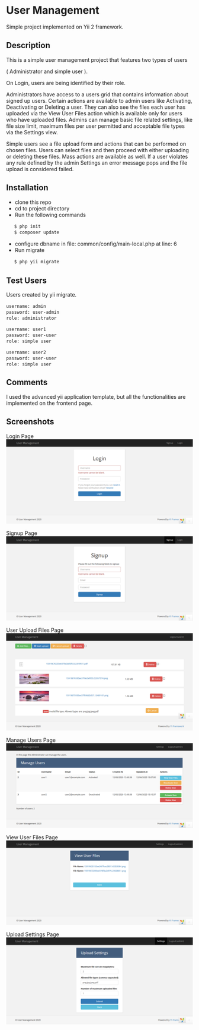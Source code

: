 # User Management
Simple project implemented on Yii 2 framework.

## Description
This is a simple user management project that features two types of users 

( Administrator and simple user ).

On Login, users are being identified by their role.

Administrators have access to a users grid that contains information about signed up users.
Certain actions are available to admin users like Activating, Deactivating or Deleting a user.
They can also see the files each user has uploaded via the View User Files action which is available only for users 
who have uploaded files. Admins can manage basic file related settings, like file size limit, maximum files per user permitted and acceptable file types
via the Settings view.


Simple users see a file upload form and actions that can be performed on chosen files.
Users can select files and then proceed with either uploading or deleting these files.
Mass actions are available as well. If a user violates any rule defined by the admin Settings an error message pops and the file upload is considered failed.


## Installation
- clone this repo
- cd to project directory
- Run the following commands
```sh
   $ php init
   $ composer update
```
- configure dbname in file: common/config/main-local.php at line: 6
- Run migrate
```sh
   $ php yii migrate
```

## Test Users
Users created by yii migrate.
```
username: admin
password: user-admin
role: administrator
```
```
username: user1
password: user-user
role: simple user
```
```
username: user2
password: user-user
role: simple user
```

## Comments
I used the advanced yii application template, but all the functionalities are implemented on the frontend page.

## Screenshots
Login Page
![](Screenshots/Login.png)

Signup Page
![](Screenshots/Signup.png)

User Upload Files Page
![](Screenshots/User_Upload_Files.png)

Manage Users Page
![](Screenshots/Manage_Users.png)

View User Files Page
![](Screenshots/View_User_Files.png)

Upload Settings Page
![](Screenshots/Upload_Settings.png)